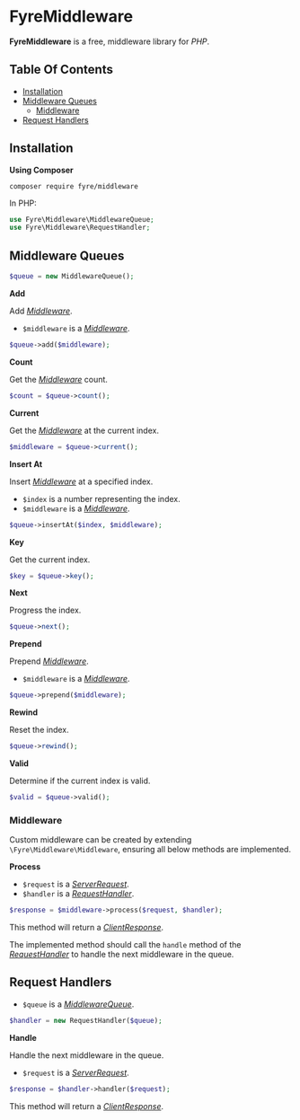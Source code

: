 # FyreMiddleware

**FyreMiddleware** is a free, middleware library for *PHP*.


## Table Of Contents
- [Installation](#installation)
- [Middleware Queues](#middleware-queues)
    - [Middleware](#middleware)
- [Request Handlers](#request-handlers)



## Installation

**Using Composer**

```
composer require fyre/middleware
```

In PHP:

```php
use Fyre\Middleware\MiddlewareQueue;
use Fyre\Middleware\RequestHandler;
```


## Middleware Queues

```php
$queue = new MiddlewareQueue();
```

**Add**

Add [*Middleware*](#middleware).

- `$middleware` is a [*Middleware*](#middleware).

```php
$queue->add($middleware);
```

**Count**

Get the [*Middleware*](#middleware) count.

```php
$count = $queue->count();
```

**Current**

Get the [*Middleware*](#middleware) at the current index.

```php
$middleware = $queue->current();
```

**Insert At**

Insert [*Middleware*](#middleware) at a specified index.

- `$index` is a number representing the index.
- `$middleware` is a [*Middleware*](#middleware).

```php
$queue->insertAt($index, $middleware);
```

**Key**

Get the current index.

```php
$key = $queue->key();
```

**Next**

Progress the index.

```php
$queue->next();
```

**Prepend**

Prepend [*Middleware*](#middleware).

- `$middleware` is a [*Middleware*](#middleware).

```php
$queue->prepend($middleware);
```

**Rewind**

Reset the index.

```php
$queue->rewind();
```

**Valid**

Determine if the current index is valid.

```php
$valid = $queue->valid();
```


### Middleware

Custom middleware can be created by extending `\Fyre\Middleware\Middleware`, ensuring all below methods are implemented.

**Process**

- `$request` is a [*ServerRequest*](https://github.com/elusivecodes/FyreServer#server-requests).
- `$handler` is a [*RequestHandler*](#request-handlers).

```php
$response = $middleware->process($request, $handler);
```

This method will return a [*ClientResponse*](https://github.com/elusivecodes/FyreServer#client-responses).

The implemented method should call the `handle` method of the [*RequestHandler*](#request-handlers) to handle the next middleware in the queue.


## Request Handlers

- `$queue` is a [*MiddlewareQueue*](#middleware-queues).

```php
$handler = new RequestHandler($queue);
```

**Handle**

Handle the next middleware in the queue.

- `$request` is a [*ServerRequest*](https://github.com/elusivecodes/FyreServer#server-requests).

```php
$response = $handler->handler($request);
```

This method will return a [*ClientResponse*](https://github.com/elusivecodes/FyreServer#client-responses).